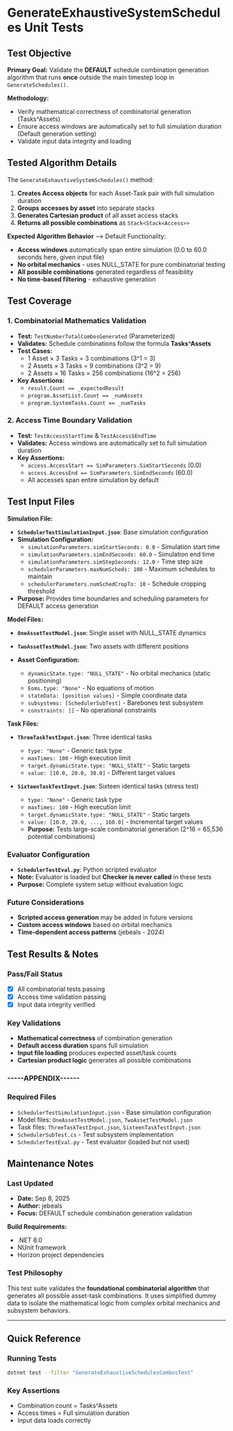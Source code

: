 # GenerateExhaustiveSystemSchedules Unit Tests

## Test Objective

**Primary Goal:** Validate the **DEFAULT** schedule combination generation algorithm that runs **once** outside the main timestep loop in `GenerateSchedules()`.

**Methodology:**

- Verify mathematical correctness of combinatorial generation (Tasks^Assets)
- Ensure access windows are automatically set to full simulation duration (Default generation setting)
- Validate input data integrity and loading

## Tested Algorithm Details

The `GenerateExhaustiveSystemSchedules()` method:

1. **Creates Access objects** for each Asset-Task pair with full simulation duration
2. **Groups accesses by asset** into separate stacks
3. **Generates Cartesian product** of all asset access stacks
4. **Returns all possible combinations** as `Stack<Stack<Access>>`

**Expected Algorithm Behavior** --> Default Functionality:

- **Access windows** automatically span entire simulation (0.0 to 60.0 seconds here, given input file)
- **No orbital mechanics** - uses NULL_STATE for pure combinatorial testing
- **All possible combinations** generated regardless of feasibility
- **No time-based filtering** - exhaustive generation

## Test Coverage

### 1. Combinatorial Mathematics Validation

- **Test:** `TestNumberTotalCombosGenerated` (Parameterized)
- **Validates:** Schedule combinations follow the formula **Tasks^Assets**
- **Test Cases:**
  - 1 Asset × 3 Tasks = 3 combinations (3^1 = 3)
  - 2 Assets × 3 Tasks = 9 combinations (3^2 = 9)
  - 2 Assets × 16 Tasks = 256 combinations (16^2 = 256)
- **Key Assertions:**
  - `result.Count == _expectedResult`
  - `program.AssetList.Count == _numAssets`
  - `program.SystemTasks.Count == _numTasks`

### 2. Access Time Boundary Validation

- **Test:** `TestAccessStartTime` & `TestAccessSEndTime`
- **Validates:** Access windows are automatically set to full simulation duration
- **Key Assertions:**
  - `access.AccessStart == SimParameters.SimStartSeconds` (0.0)
  - `access.AccessEnd == SimParameters.SimEndSeconds` (60.0)
  - All accesses span entire simulation by default

## Test Input Files

**Simulation File:**

- **`SchedulerTestSimulationInput.json`**: Base simulation configuration
- **Simulation Configuration:**
  - `simulationParameters.simStartSeconds: 0.0` - Simulation start time
  - `simulationParameters.simEndSeconds: 60.0` - Simulation end time
  - `simulationParameters.simStepSeconds: 12.0` - Time step size
  - `schedulerParameters.maxNumScheds: 100` - Maximum schedules to maintain
  - `schedulerParameters.numSchedCropTo: 10` - Schedule cropping threshold
- **Purpose:** Provides time boundaries and scheduling parameters for DEFAULT access generation

**Model Files:**

- **`OneAssetTestModel.json`**: Single asset with NULL_STATE dynamics
- **`TwoAssetTestModel.json`**: Two assets with different positions
- **Asset Configuration:**

  - `dynamicState.type: "NULL_STATE"` - No orbital mechanics (static positioning)
  - `Eoms.type: "None"` - No equations of motion
  - `stateData: [position values]` - Simple coordinate data
  - `subsystems: [SchedulerSubTest]` - Barebones test subsystem
  - `constraints: []` - No operational constraints

**Task Files:**

- **`ThreeTaskTestInput.json`**: Three identical tasks
  - `type: "None"` - Generic task type
  - `maxTimes: 100` - High execution limit
  - `target.dynamicState.type: "NULL_STATE"` - Static targets
  - `value: [10.0, 20.0, 30.0]` - Different target values

- **`SixteenTaskTestInput.json`**: Sixteen identical tasks (stress test)
  - `type: "None"` - Generic task type
  - `maxTimes: 100` - High execution limit
  - `target.dynamicState.type: "NULL_STATE"` - Static targets
  - `value: [10.0, 20.0, ..., 160.0]` - Incremental target values
  - **Purpose:** Tests large-scale combinatorial generation (2^16 = 65,536 potential combinations)

### Evaluator Configuration

- **`SchedulerTestEval.py`**: Python scripted evaluator
- **Note:** Evaluator is loaded but **Checker is never called** in these tests
- **Purpose:** Complete system setup without evaluation logic

### Future Considerations

- **Scripted access generation** may be added in future versions
- **Custom access windows** based on orbital mechanics
- **Time-dependent access patterns** (jebeals - 2024)

## Test Results & Notes

### Pass/Fail Status

- [X] All combinatorial tests passing
- [X] Access time validation passing
- [X] Input data integrity verified

### Key Validations

- **Mathematical correctness** of combination generation
- **Default access duration** spans full simulation
- **Input file loading** produces expected asset/task counts
- **Cartesian product logic** generates all possible combinations

### -----APPENDIX------

### Required Files

- `SchedulerTestSimulationInput.json` - Base simulation configuration
- Model files: `OneAssetTestModel.json`, `TwoAssetTestModel.json`
- Task files: `ThreeTaskTestInput.json`, `SixteenTaskTestInput.json`
- `SchedulerSubTest.cs` - Test subsystem implementation
- `SchedulerTestEval.py` - Test evaluator (loaded but not used)

## Maintenance Notes

### Last Updated

- **Date:** Sep 8, 2025
- **Author:** jebeals
- **Focus:** DEFAULT schedule combination generation validation

**Build Requirements:**

- .NET 8.0
- NUnit framework
- Horizon project dependencies

### Test Philosophy

This test suite validates the **foundational combinatorial algorithm** that generates all possible asset-task combinations. It uses simplified dummy data to isolate the mathematical logic from complex orbital mechanics and subsystem behaviors.

---

## Quick Reference

### Running Tests

```bash
dotnet test --filter "GenerateExhaustiveSchedulesCombosTest"
```

### Key Assertions

- Combination count = Tasks^Assets
- Access times = Full simulation duration
- Input data loads correctly
